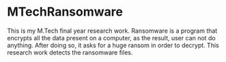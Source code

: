 # MTechRansomware
This is my M.Tech final year research work. Ransomware is a program that encrypts all the data present on a computer, as the result, user can not do anything. After doing so, it asks for a huge ransom in order to decrypt.
This research work detects the ransomware files. 
